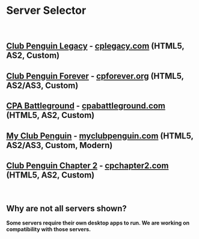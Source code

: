 # Server Selector

<br>

## [Club Penguin Legacy](https://cplegacy.com/) - [cplegacy.com](https://cplegacy.com/) (HTML5, AS2, Custom)
## [Club Penguin Forever](https://cpforever.org/) - [cpforever.org](https://cpforever.org/) (HTML5, AS2/AS3, Custom)
## [CPA Battleground](https://cpabattleground.com/) - [cpabattleground.com](https://cpabattleground.com/) (HTML5, AS2, Custom)
## [My Club Penguin](https://myclubpenguin.com/) - [myclubpenguin.com](https://myclubpenguin.com/) (HTML5, AS2/AS3, Custom, Modern)
## [Club Penguin Chapter 2](https://cpchapter2.com/) - [cpchapter2.com](https://cpchapter2.com/) (HTML5, AS2, Custom)

<br>

## Why are not all servers shown? 
**Some servers require their own desktop apps to run. We are working on compatibility with those servers.**
